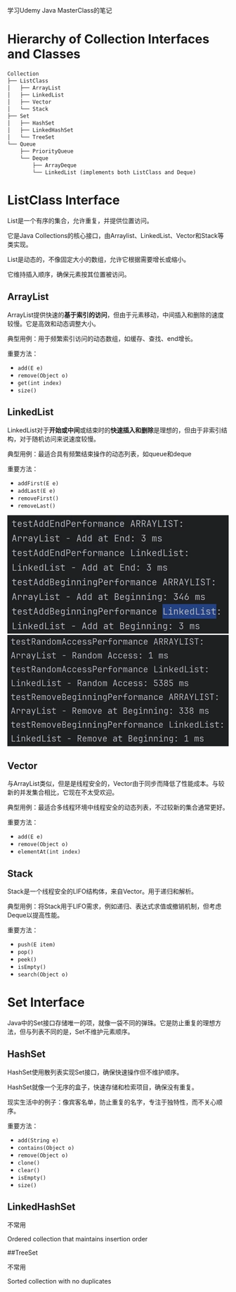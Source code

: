 学习Udemy Java MasterClass的笔记
# Hierarchy of Collection Interfaces and Classes

```
Collection
├── ListClass
│   ├── ArrayList
│   ├── LinkedList
│   ├── Vector
│   └── Stack
├── Set
│   ├── HashSet
│   ├── LinkedHashSet
│   └── TreeSet
└── Queue
    ├── PriorityQueue
    └── Deque
        ├── ArrayDeque
        └── LinkedList (implements both ListClass and Deque)

```


# ListClass Interface

List是一个有序的集合，允许重复，并提供位置访问。

它是Java Collections的核心接口，由Arraylist、LinkedList、Vector和Stack等类实现。

List是动态的，不像固定大小的数组，允许它根据需要增长或缩小。

它维持插入顺序，确保元素按其位置被访问。

## ArrayList

ArrayList提供快速的**基于索引的访问**，但由于元素移动，中间插入和删除的速度较慢。它是高效和动态调整大小。

典型用例：用于频繁索引访问的动态数组，如缓存、查找、end增长。

重要方法：
- `add(E e)`
- `remove(Object o)`
- `get(int index)`
- `size()`

## LinkedList

LinkedList对于**开始或中间**或结束时的**快速插入和删除**是理想的，但由于非索引结构，对于随机访问来说速度较慢。

典型用例：最适合具有频繁结束操作的动态列表，如queue和deque

重要方法：
- `addFirst(E e)`
- `addLast(E e)`
- `removeFirst()`
- `removeLast()`

![img.png](img.png)
![img_1.png](img_1.png)
## Vector

与ArrayList类似，但是是线程安全的，Vector由于同步而降低了性能成本。与较新的并发集合相比，它现在不太受欢迎。

典型用例：最适合多线程环境中线程安全的动态列表，不过较新的集合通常更好。

重要方法：
- `add(E e)`
- `remove(Object o)`
- `elementAt(int index)`

## Stack

Stack是一个线程安全的LlFO结构体，来自Vector。用于递归和解析。

典型用例：将Stack用于LlFO需求，例如递归、表达式求值或撤销机制，但考虑Deque以提高性能。

重要方法：
- `push(E item)`
- `pop()`
- `peek()`
- `isEmpty()`
- `search(Object o)`

# Set Interface

Java中的Set接口存储唯一的项，就像一袋不同的弹珠。它是防止重复的理想方法，但与列表不同的是，Set不维护元素顺序。

 ## HashSet

HashSet使用散列表实现Set接口，确保快速操作但不维护顺序。

HashSet就像一个无序的盒子，快速存储和检索项目，确保没有重复。

现实生活中的例子：像宾客名单，防止重复的名字，专注于独特性，而不关心顺序。

重要方法：
- `add(String e)`
- `contains(Object o)`
- `remove(Object o)`
- `clone()`
- `clear()`
- `isEmpty()`
- `size()`

## LinkedHashSet

不常用

Ordered collection that maintains insertion order

##TreeSet

不常用

Sorted collection with no duplicates
